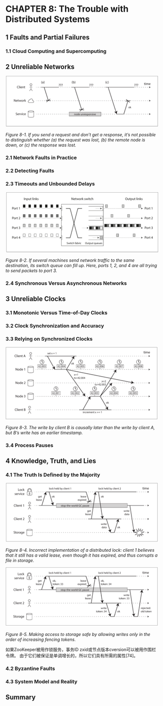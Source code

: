 # CHAPTER 8: The Trouble with Distributed Systems

## 1 Faults and Partial Failures

### 1.1 Cloud Computing and Supercomputing

## 2 Unreliable Networks

![](img/fig8-1.png)

_Figure 8-1. If you send a request and don’t get a response, it’s not possible to distinguish whether (a) the request was lost, (b) the remote node is down, or (c) the response was lost._

### 2.1 Network Faults in Practice

### 2.2 Detecting Faults

### 2.3 Timeouts and Unbounded Delays

![](img/fig8-2.png)

_Figure 8-2. If several machines send network traffic to the same destination, its switch queue can fill up. Here, ports 1, 2, and 4 are all trying to send packets to port 3._

### 2.4 Synchronous Versus Asynchronous Networks

## 3 Unreliable Clocks

### 3.1 Monotonic Versus Time-of-Day Clocks

### 3.2 Clock Synchronization and Accuracy

### 3.3 Relying on Synchronized Clocks

![](img/fig8-3.png)

_Figure 8-3. The write by client B is causally later than the write by client A, but B’s write has an earlier timestamp._

### 3.4 Process Pauses

## 4 Knowledge, Truth, and Lies

### 4.1 The Truth Is Defined by the Majority

![](img/fig8-4.png)

_Figure 8-4. Incorrect implementation of a distributed lock: client 1 believes that it still has a valid lease, even though it has expired, and thus corrupts a file in storage._

![](img/fig8-5.png)

_Figure 8-5. Making access to storage safe by allowing writes only in the order of increasing fencing tokens._

如果ZooKeeper被用作锁服务，事务ID zxid或节点版本cversion可以被用作围栏令牌。 由于它们被保证是单调增长的，所以它们具有所需的属性[74]。

### 4.2 Byzantine Faults

### 4.3 System Model and Reality

## Summary
